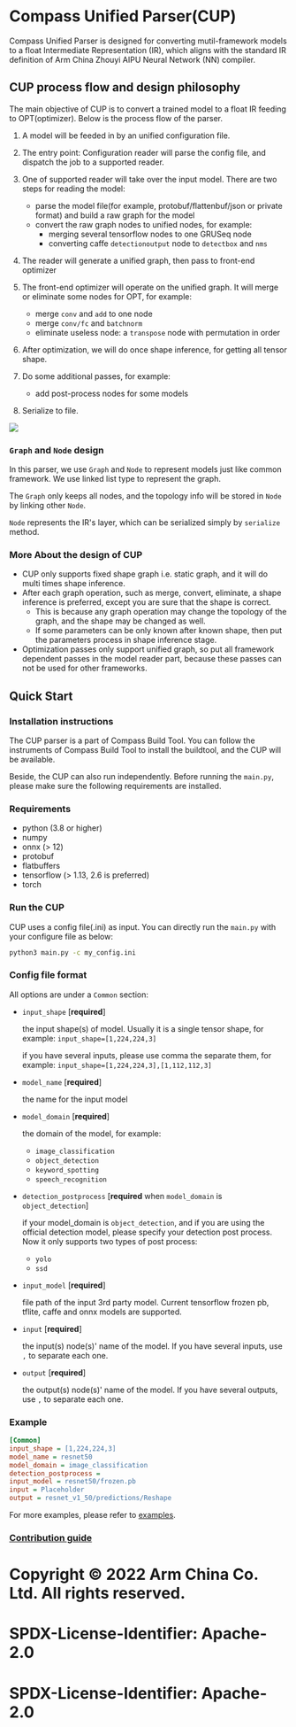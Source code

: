 # Compass Unified Parser(CUP)

Compass Unified Parser is designed for converting mutil-framework models to a float Intermediate Representation (IR), which aligns with the standard IR definition of Arm China Zhouyi AIPU Neural Network (NN) compiler.


## CUP process flow and design philosophy
The main objective of CUP is to convert a trained model to a float IR feeding to OPT(optimizer). Below is the process flow of the parser.

1. A model will be feeded in by an unified configuration file.
2. The entry point: Configuration reader will parse the config file, and dispatch the job to a supported reader.
3. One of supported reader will take over the input model. There are two steps for reading the model:
    * parse the model file(for example, protobuf/flattenbuf/json or private format) and build a raw graph for the model
    * convert the raw graph nodes to unified nodes, for example:
        * merging several tensorflow nodes to one GRUSeq node
        * converting caffe `detectionoutput` node to `detectbox` and `nms`
4. The reader will generate a unified graph, then pass to front-end optimizer
5. The front-end optimizer will operate on the unified graph. It will merge or eliminate some nodes for OPT, for example:
    * merge `conv` and `add` to one node
    * merge `conv/fc` and `batchnorm`
    * eliminate useless node: a `transpose` node with permutation in order

6. After optimization, we will do once shape inference, for getting all tensor shape.

7. Do some additional passes, for example:
    * add post-process nodes for some models

8. Serialize to file.

![](../images/parser_arch.svg)

### `Graph` and `Node` design

In this parser, we use `Graph` and `Node` to represent models just like common framework. We use linked list type to represent the graph.

The `Graph` only keeps all nodes, and the topology info will be stored in `Node` by linking other `Node`.

`Node` represents the IR's layer, which can be serialized simply by `serialize` method.


### More About the design of CUP

* CUP only supports fixed shape graph i.e. static graph, and it will do multi times shape inference.
* After each graph operation, such as merge, convert, eliminate, a shape inference is preferred, except you are sure that the shape is correct.
    * This is because any graph operation may change the topology of the graph, and the shape may be changed as well.
    * If some parameters can be only known after known shape, then put the parameters process in shape inference stage.
* Optimization passes only support unified graph, so put all framework dependent passes in the model reader part, because these passes can not be used for other frameworks.


## Quick Start

### Installation instructions

The CUP parser is a part of Compass Build Tool. You can follow the instruments of Compass Build Tool to install the buildtool, and the CUP will be available.

Beside, the CUP can also run independently. Before running the `main.py`, please make sure the following requirements are installed.

### Requirements
* python (3.8 or higher)
* numpy
* onnx (> 12)
* protobuf
* flatbuffers
* tensorflow (> 1.13, 2.6 is preferred)
* torch

### Run the CUP

CUP uses a config file(.ini) as input. You can directly run the `main.py` with your configure file as below:
```bash
python3 main.py -c my_config.ini
```

### Config file format
All options are under a `Common` section:
* `input_shape` [__required__]

    the input shape(s) of model. Usually it is a single tensor shape, for example: `input_shape=[1,224,224,3]`

    if you have several inputs, please use comma the separate them, for example: `input_shape=[1,224,224,3],[1,112,112,3]`
* `model_name` [__required__]

    the name for the input model

* `model_domain`  [__required__]

    the domain of the model, for example:
    * `image_classification`
    * `object_detection`
    * `keyword_spotting`
    * `speech_recognition`

* `detection_postprocess`  [__required__ when `model_domain` is  `object_detection`]

    if your model_domain is `object_detection`, and if you are using the official detection model, please specify your detection post process. Now it only supports two types of post process:

    * `yolo`
    * `ssd`

* `input_model`  [__required__]

    file path of the input 3rd party model. Current tensorflow frozen pb, tflite, caffe and onnx models are supported.

* `input`  [__required__]

    the input(s) node(s)' name of the model. If you have several inputs, use `,` to separate each one.

* `output`  [__required__]

    the output(s) node(s)' name of the model. If you have several outputs, use `,` to separate each one.

### Example
```ini
[Common]
input_shape = [1,224,224,3]
model_name = resnet50
model_domain = image_classification
detection_postprocess =
input_model = resnet50/frozen.pb
input = Placeholder
output = resnet_v1_50/predictions/Reshape
```

For more examples, please refer to [examples](examples).

### [Contribution guide](doc/Contributing.md)

# Copyright © 2022 Arm China Co. Ltd. All rights reserved.
# SPDX-License-Identifier: Apache-2.0

# SPDX-License-Identifier: Apache-2.0